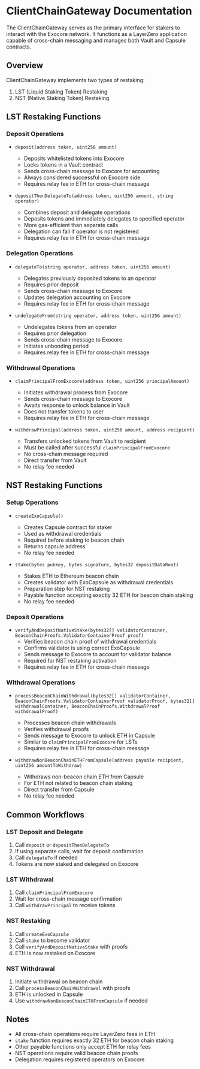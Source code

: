 # ClientChainGateway Documentation

The ClientChainGateway serves as the primary interface for stakers to interact with the Exocore network. It functions as a LayerZero application capable of cross-chain messaging and manages both Vault and Capsule contracts.

## Overview

ClientChainGateway implements two types of restaking:
1. LST (Liquid Staking Token) Restaking
2. NST (Native Staking Token) Restaking

## LST Restaking Functions

### Deposit Operations
- `deposit(address token, uint256 amount)`
  - Deposits whitelisted tokens into Exocore
  - Locks tokens in a Vault contract
  - Sends cross-chain message to Exocore for accounting
  - Always considered successful on Exocore side
  - Requires relay fee in ETH for cross-chain message

- `depositThenDelegateTo(address token, uint256 amount, string operator)`
  - Combines deposit and delegate operations
  - Deposits tokens and immediately delegates to specified operator
  - More gas-efficient than separate calls
  - Delegation can fail if operator is not registered
  - Requires relay fee in ETH for cross-chain message

### Delegation Operations
- `delegateTo(string operator, address token, uint256 amount)`
  - Delegates previously deposited tokens to an operator
  - Requires prior deposit
  - Sends cross-chain message to Exocore
  - Updates delegation accounting on Exocore
  - Requires relay fee in ETH for cross-chain message

- `undelegateFrom(string operator, address token, uint256 amount)`
  - Undelegates tokens from an operator
  - Requires prior delegation
  - Sends cross-chain message to Exocore
  - Initiates unbonding period
  - Requires relay fee in ETH for cross-chain message

### Withdrawal Operations
- `claimPrincipalFromExocore(address token, uint256 principalAmount)`
  - Initiates withdrawal process from Exocore
  - Sends cross-chain message to Exocore
  - Awaits response to unlock balance in Vault
  - Does not transfer tokens to user
  - Requires relay fee in ETH for cross-chain message

- `withdrawPrincipal(address token, uint256 amount, address recipient)`
  - Transfers unlocked tokens from Vault to recipient
  - Must be called after successful `claimPrincipalFromExocore`
  - No cross-chain message required
  - Direct transfer from Vault
  - No relay fee needed

## NST Restaking Functions

### Setup Operations
- `createExoCapsule()`
  - Creates Capsule contract for staker
  - Used as withdrawal credentials
  - Required before staking to beacon chain
  - Returns capsule address
  - No relay fee needed

- `stake(bytes pubkey, bytes signature, bytes32 depositDataRoot)`
  - Stakes ETH to Ethereum beacon chain
  - Creates validator with ExoCapsule as withdrawal credentials
  - Preparation step for NST restaking
  - Payable function accepting exactly 32 ETH for beacon chain staking
  - No relay fee needed

### Deposit Operations
- `verifyAndDepositNativeStake(bytes32[] validatorContainer, BeaconChainProofs.ValidatorContainerProof proof)`
  - Verifies beacon chain proof of withdrawal credentials
  - Confirms validator is using correct ExoCapsule
  - Sends message to Exocore to account for validator balance
  - Required for NST restaking activation
  - Requires relay fee in ETH for cross-chain message

### Withdrawal Operations
- `processBeaconChainWithdrawal(bytes32[] validatorContainer, BeaconChainProofs.ValidatorContainerProof validatorProof, bytes32[] withdrawalContainer, BeaconChainProofs.WithdrawalProof withdrawalProof)`
  - Processes beacon chain withdrawals
  - Verifies withdrawal proofs
  - Sends message to Exocore to unlock ETH in Capsule
  - Similar to `claimPrincipalFromExocore` for LSTs
  - Requires relay fee in ETH for cross-chain message

- `withdrawNonBeaconChainETHFromCapsule(address payable recipient, uint256 amountToWithdraw)`
  - Withdraws non-beacon chain ETH from Capsule
  - For ETH not related to beacon chain staking
  - Direct transfer from Capsule
  - No relay fee needed

## Common Workflows

### LST Deposit and Delegate
1. Call `deposit` or `depositThenDelegateTo`
2. If using separate calls, wait for deposit confirmation
3. Call `delegateTo` if needed
4. Tokens are now staked and delegated on Exocore

### LST Withdrawal
1. Call `claimPrincipalFromExocore`
2. Wait for cross-chain message confirmation
3. Call `withdrawPrincipal` to receive tokens

### NST Restaking
1. Call `createExoCapsule`
2. Call `stake` to become validator
3. Call `verifyAndDepositNativeStake` with proofs
4. ETH is now restaked on Exocore

### NST Withdrawal
1. Initiate withdrawal on beacon chain
2. Call `processBeaconChainWithdrawal` with proofs
3. ETH is unlocked in Capsule
4. Use `withdrawNonBeaconChainETHFromCapsule` if needed

## Notes
- All cross-chain operations require LayerZero fees in ETH
- `stake` function requires exactly 32 ETH for beacon chain staking
- Other payable functions only accept ETH for relay fees
- NST operations require valid beacon chain proofs
- Delegation requires registered operators on Exocore
